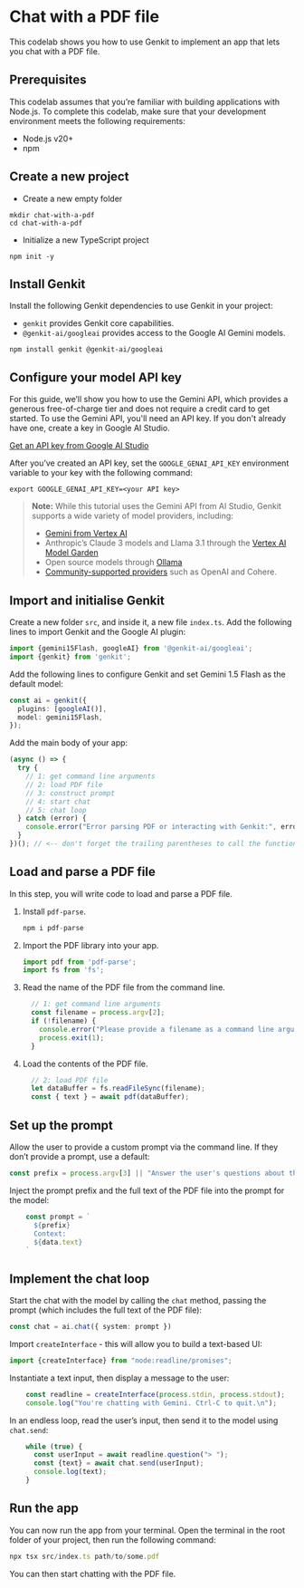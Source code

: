 # Chat with a PDF file

This codelab shows you how to use Genkit to implement an app that lets you
chat with a PDF file.

## Prerequisites

This codelab assumes that you’re familiar with building applications with
Node.js. To complete this codelab, make sure that your development environment
meets the following requirements:

- Node.js v20+
- npm

## Create a new project

- Create a new empty folder

```shell
mkdir chat-with-a-pdf
cd chat-with-a-pdf
```

- Initialize a new TypeScript project

```shell
npm init -y
```


## Install Genkit


Install the following Genkit dependencies to use Genkit in your project:


- `genkit` provides Genkit core capabilities.
- `@genkit-ai/googleai` provides access to the Google AI Gemini models.

```shell
npm install genkit @genkit-ai/googleai
```


## Configure your model API key


For this guide, we’ll show you how to use the Gemini API, which provides a
generous free-of-charge tier and does not require a credit card to get 
started. To use the Gemini API, you'll need an API key. If you don't 
already have one, create a key in Google AI Studio.

[Get an API key from Google AI Studio](https://makersuite.google.com/app/apikey)

After you’ve created an API key, set the `GOOGLE_GENAI_API_KEY` environment
variable to your key with the following command:

```shell
export GOOGLE_GENAI_API_KEY=<your API key>
```

> **Note:** While this tutorial uses the Gemini API from AI Studio, Genkit
supports a wide variety of model providers, including:
> * [Gemini from Vertex AI](https://firebase.google.com/docs/genkit/plugins/vertex-ai#generative_ai_models)
> * Anthropic’s Claude 3 models and Llama 3.1 through the [Vertex AI Model Garden](https://firebase.google.com/docs/genkit/plugins/vertex-ai#anthropic_claude_3_on_vertex_ai_model_garden)
> * Open source models through [Ollama](https://firebase.google.com/docs/genkit/plugins/ollama)
> * [Community-supported providers](https://firebase.google.com/docs/genkit/models#models-supported) such as OpenAI and Cohere.

## Import and initialise Genkit

Create a new folder `src`, and inside it, a new file `index.ts`. Add the
following lines to import Genkit and the Google AI plugin:

```typescript
import {gemini15Flash, googleAI} from '@genkit-ai/googleai';
import {genkit} from 'genkit';
```


Add the following lines to configure Genkit and set Gemini 1.5 Flash as the
default model:

```typescript
const ai = genkit({
  plugins: [googleAI()],
  model: gemini15Flash,
});
```


Add the main body of your app:

```typescript
(async () => {
  try {
    // 1: get command line arguments
    // 2: load PDF file
    // 3: construct prompt
    // 4: start chat
    // 5: chat loop
  } catch (error) {
    console.error("Error parsing PDF or interacting with Genkit:", error);
  }
})(); // <-- don't forget the trailing parentheses to call the function!
```


## Load and parse a PDF file


In this step, you will write code to load and parse a PDF file.

1. Install `pdf-parse`.

   ```typescript
   npm i pdf-parse
   ```

1. Import the PDF library into your app.

   ```typescript
   import pdf from 'pdf-parse';
   import fs from 'fs';
   ```

1. Read the name of the PDF file from the command line.

   ```typescript
     // 1: get command line arguments
     const filename = process.argv[2];
     if (!filename) {
       console.error("Please provide a filename as a command line argument.");
       process.exit(1);
     }
   ```

1. Load the contents of the PDF file.

   ```typescript
     // 2: load PDF file
     let dataBuffer = fs.readFileSync(filename);
     const { text } = await pdf(dataBuffer);
   ```

## Set up the prompt

Allow the user to provide a custom prompt via the command line. If they don’t
provide a prompt, use a default:

```typescript
const prefix = process.argv[3] || "Answer the user's questions about the contents of this PDF file.";
```

Inject the prompt prefix and the full text of the PDF file into the prompt for
the model:

```typescript
    const prompt = `
      ${prefix}
      Context:
      ${data.text}
    `
```


## Implement the chat loop


Start the chat with the model by calling the `chat` method, passing the prompt
(which includes the full text of the PDF file):

```typescript
const chat = ai.chat({ system: prompt })
```


Import `createInterface` - this will allow you to build a text-based UI:

```typescript
import {createInterface} from "node:readline/promises";
```


Instantiate a text input, then display a message to the user:

```typescript
    const readline = createInterface(process.stdin, process.stdout);
    console.log("You're chatting with Gemini. Ctrl-C to quit.\n");
```


In an endless loop, read the user’s input, then send it to the model
using `chat.send`:

```typescript
    while (true) {
      const userInput = await readline.question("> ");
      const {text} = await chat.send(userInput);
      console.log(text);
    }
```


## Run the app


You can now run the app from your terminal. Open the terminal in the root
folder of your project, then run the following command:

```typescript
npx tsx src/index.ts path/to/some.pdf
```


You can then start chatting with the PDF file.
